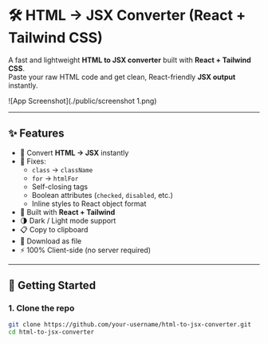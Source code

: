 # 🛠️ HTML → JSX Converter (React + Tailwind CSS)

A fast and lightweight **HTML to JSX converter** built with **React + Tailwind CSS**.  
Paste your raw HTML code and get clean, React-friendly **JSX output** instantly.  

![App Screenshot](./public/screenshot 1.png)

---

## ✨ Features

- 🔁 Convert **HTML → JSX** instantly
- 🧹 Fixes:
  - `class` → `className`
  - `for` → `htmlFor`
  - Self-closing tags
  - Boolean attributes (`checked`, `disabled`, etc.)
  - Inline styles to React object format
- 🎨 Built with **React + Tailwind**
- 🌗 Dark / Light mode support
- 📋 Copy to clipboard
- 💾 Download as file
- ⚡ 100% Client-side (no server required)

---

## 🚀 Getting Started

### 1. Clone the repo
```bash
git clone https://github.com/your-username/html-to-jsx-converter.git
cd html-to-jsx-converter
